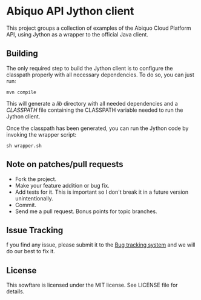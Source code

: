 Abiquo API Jython client
========================

This project groups  a collection of examples of the Abiquo Cloud
Platform API, using Jython as a wrapper to the official Java client.


Building
---------

The only required step to build the Jython client is to configure
the classpath properly with all necessary dependencies. To do so,
you can just run:

    mvn compile

This will generate a *lib* directory with all needed dependencies and a
*CLASSPATH* file containing the CLASSPATH variable needed to run the Jython
client.

Once the classpath has been generated, you can run the Jython code by invoking
the wrapper script:

    sh wrapper.sh


Note on patches/pull requests
-----------------------------
 
 * Fork the project.
 * Make your feature addition or bug fix.
 * Add tests for it. This is important so I don't break it in a future version unintentionally.
 * Commit.
 * Send me a pull request. Bonus points for topic branches.


Issue Tracking
--------------

f you find any issue, please submit it to the [Bug tracking system](https://github.com/nacx/abijy/issues) and we
will do our best to fix it.


License
-------

This sowftare is licensed under the MIT license. See LICENSE file for details.

